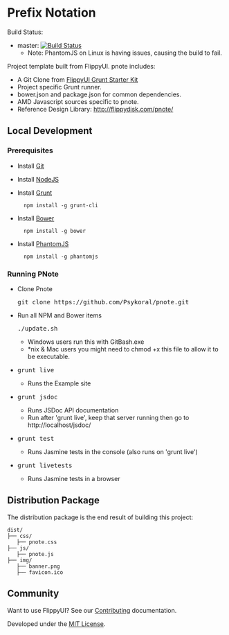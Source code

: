 # Prefix Notation

Build Status:
* master: [![Build Status](https://travis-ci.org/Psykoral/pnote.svg?branch=master)](https://travis-ci.org/Psykoral/pnote)
	* Note: PhantomJS on Linux is having issues, causing the build to fail.

Project template built from FlippyUI. pnote includes:

* A Git Clone from [FlippyUI Grunt Starter Kit](https://github.com/Psykoral/grunt-starter-kit)
* Project specific Grunt runner.
* bower.json and package.json for common dependencies.
* AMD Javascript sources specific to pnote.
* Reference Design Library: http://flippydisk.com/pnote/

## Local Development

### Prerequisites

* Install [Git](https://git-scm.com/)
* Install [NodeJS](https://nodejs.org)
* Install [Grunt](http://gruntjs.com/getting-started)

		npm install -g grunt-cli

* Install [Bower](http://bower.io/)

		npm install -g bower

* Install [PhantomJS](http://phantomjs.org/download.html)

		npm install -g phantomjs

### Running PNote

* Clone Pnote
	<pre>git clone https://github.com/Psykoral/pnote.git</pre>
* Run all NPM and Bower items
	<pre>./update.sh</pre>
	* Windows users run this with GitBash.exe
	* *nix & Mac users you might need to chmod +x this file to allow it to be executable.
* <pre>grunt live</pre>
	* Runs the Example site
* <pre>grunt jsdoc</pre>
	* Runs JSDoc API documentation
	* Run after 'grunt live', keep that server running then go to http://localhost/jsdoc/
* <pre>grunt test</pre>
	* Runs Jasmine tests in the console (also runs on 'grunt live')
* <pre>grunt livetests</pre>
	* Runs Jasmine tests in a browser

## Distribution Package

The distribution package is the end result of building this project:

    dist/
    ├── css/
       ├── pnote.css
    ├── js/
       ├── pnote.js
    ├── img/
       ├── banner.png
       ├── favicon.ico

## Community

Want to use FlippyUI? See our [Contributing](https://github.com/Psykoral/pnote/blob/master/CONTRIBUTING.md) documentation.

Developed under the [MIT License](https://github.com/Psykoral/pnote/blob/master/LICENSE.txt).
